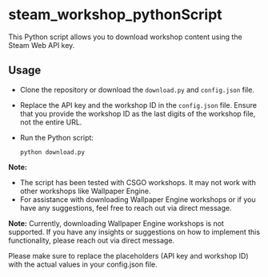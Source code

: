 # steam_workshop_pythonScript

This Python script allows you to download workshop content using the Steam Web API key.

## Usage

- Clone the repository or download the `download.py` and `config.json` file.

- Replace the API key and the workshop ID in the `config.json` file. Ensure that you provide the workshop ID as the last digits of the workshop file, not the entire URL.

- Run the Python script:

  ```shell
  python download.py

**Note:**
- The script has been tested with CSGO workshops. It may not work with other workshops like Wallpaper Engine.
- For assistance with downloading Wallpaper Engine workshops or if you have any suggestions, feel free to reach out via direct message.

**Note:** Currently, downloading Wallpaper Engine workshops is not supported. If you have any insights or suggestions on how to implement this functionality, please reach out via direct message.

Please make sure to replace the placeholders (API key and workshop ID) with the actual values in your config.json file.

